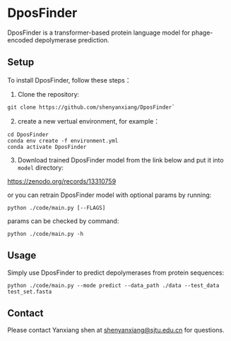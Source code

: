 # DposFinder

DposFinder is a transformer-based protein language model for phage-encoded depolymerase prediction.

## Setup

To install DposFinder, follow these steps：

1. Clone the repository:
```
git clone https://github.com/shenyanxiang/DposFinder`
```


2. create a new vertual environment, for example：

```
cd DposFinder
conda env create -f environment.yml
conda activate DposFinder
```

3. Download trained DposFinder model from the link below and put it into `model` directory:

https://zenodo.org/records/13310759

or you can retrain DposFinder model with optional params by running:
```
python ./code/main.py [--FLAGS]
```
params can be checked by command:
```
python ./code/main.py -h
```

## Usage

Simply use DposFinder to predict depolymerases from protein sequences:
```
python ./code/main.py --mode predict --data_path ./data --test_data test_set.fasta 
```

## Contact

Please contact Yanxiang shen at shenyanxiang@sjtu.edu.cn for questions.